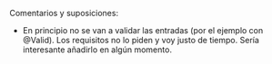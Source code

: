Comentarios y suposiciones:
- En principio no se van a validar las entradas (por el ejemplo con @Valid). Los requisitos no lo piden y voy justo de tiempo. Sería interesante añadirlo en algún momento.
